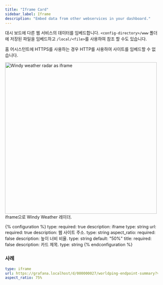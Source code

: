 ```yaml
---
title: "Iframe Card"
sidebar_label: Iframe
description: "Embed data from other webservices in your dashboard."
---
```


대시 보드에 다른 웹 서비스의 데이터를 임베드합니다. `<config-directory>/www` 폴더에 저장된 파일을 임베드하고 `/local/<file>`를 사용하여 참조 할 수도 있습니다.

<div class='note warning'>
홈 어시스턴트에 HTTPS를 사용하는 경우 HTTP를 사용하여 사이트를 임베드할 수 없습니다.
</div>

<p class='img'>
  <img width="500" src='/images/lovelace/lovelace_iframe.png' alt='Windy weather radar as iframe'>
  iframe으로 Windy Weather 레이더.
</p>

{% configuration %}
type:
  required: true
  description: iframe
  type: string
url:
  required: true
  description: 웹 사이트 주소.
  type: string
aspect_ratio:
  required: false
  description: 높이 너비 비율.
  type: string
  default: "50%"
title:
  required: false
  description: 카드 제목.
  type: string
{% endconfiguration %}

### 사례

```yaml
type: iframe
url: https://grafana.localhost/d/000000027/worldping-endpoint-summary?var-probe=All&panelId=2&fullscreen&orgId=3&theme=light
aspect_ratio: 75%
```
